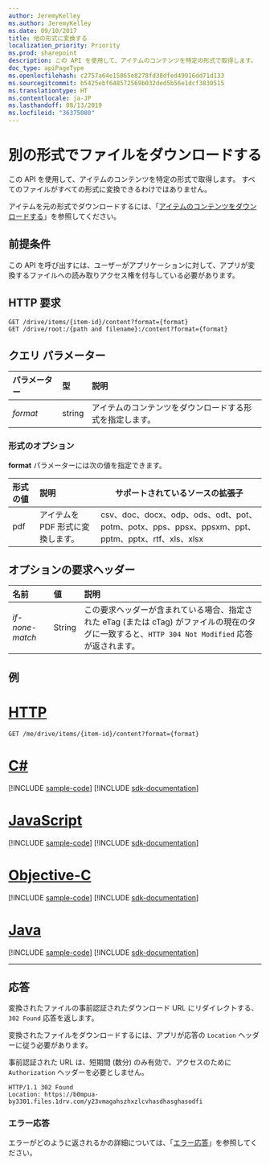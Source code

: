 ```yaml
---
author: JeremyKelley
ms.author: JeremyKelley
ms.date: 09/10/2017
title: 他の形式に変換する
localization_priority: Priority
ms.prod: sharepoint
description: この API を使用して、アイテムのコンテンツを特定の形式で取得します。
doc_type: apiPageType
ms.openlocfilehash: c2757a64e15865e8278fd38dfed49916dd71d133
ms.sourcegitcommit: b5425ebf648572569b032ded5b56e1dcf3830515
ms.translationtype: HT
ms.contentlocale: ja-JP
ms.lasthandoff: 08/13/2019
ms.locfileid: "36375080"
---
```

# <a name="download-a-file-in-another-format"></a>別の形式でファイルをダウンロードする

この API を使用して、アイテムのコンテンツを特定の形式で取得します。
すべてのファイルがすべての形式に変換できるわけではありません。

アイテムを元の形式でダウンロードするには、「[アイテムのコンテンツをダウンロードする](driveitem-get-content.md)」を参照してください。

## <a name="prerequisites"></a>前提条件

この API を呼び出すには、ユーザーがアプリケーションに対して、アプリが変換するファイルへの読み取りアクセス権を付与している必要があります。

## <a name="http-request"></a>HTTP 要求

<!-- { "blockType": "ignored" } -->

```http
GET /drive/items/{item-id}/content?format={format}
GET /drive/root:/{path and filename}:/content?format={format}
```

## <a name="query-parameters"></a>クエリ パラメーター

| パラメーター      | 型  | 説明                                                    |
|:----------|:-------|:---------------------------------------------------------------|
| _format_  | string | アイテムのコンテンツをダウンロードする形式を指定します。 |


### <a name="format-options"></a>形式のオプション

**format** パラメーターには次の値を指定できます。

| 形式の値 | 説明                        | サポートされているソースの拡張子
|:-------------|:-----------------------------------|----------------------------
| pdf          | アイテムを PDF 形式に変換します。 | csv、doc、docx、odp、ods、odt、pot、potm、potx、pps、ppsx、ppsxm、ppt、pptm、pptx、rtf、xls、xlsx

## <a name="optional-request-headers"></a>オプションの要求ヘッダー

| 名前            | 値   | 説明                                                                                                                                              |
|:----------------|:--------|:---------------------------------------------------------------------------------------------------------------------------------------------------------|
| _if-none-match_ | String  | この要求ヘッダーが含まれている場合、指定された eTag (または cTag) がファイルの現在のタグに一致すると、`HTTP 304 Not Modified` 応答が返されます。 |

## <a name="example"></a>例


# <a name="httptabhttp"></a>[HTTP](#tab/http)
<!-- { "blockType": "request", "name": "convert-item-content", "scopes": "files.read" } -->

```http
GET /me/drive/items/{item-id}/content?format={format}
```
# <a name="ctabcsharp"></a>[C#](#tab/csharp)
[!INCLUDE [sample-code](../includes/snippets/csharp/convert-item-content-csharp-snippets.md)]
[!INCLUDE [sdk-documentation](../includes/snippets/snippets-sdk-documentation-link.md)]

# <a name="javascripttabjavascript"></a>[JavaScript](#tab/javascript)
[!INCLUDE [sample-code](../includes/snippets/javascript/convert-item-content-javascript-snippets.md)]
[!INCLUDE [sdk-documentation](../includes/snippets/snippets-sdk-documentation-link.md)]

# <a name="objective-ctabobjc"></a>[Objective-C](#tab/objc)
[!INCLUDE [sample-code](../includes/snippets/objc/convert-item-content-objc-snippets.md)]
[!INCLUDE [sdk-documentation](../includes/snippets/snippets-sdk-documentation-link.md)]

# <a name="javatabjava"></a>[Java](#tab/java)
[!INCLUDE [sample-code](../includes/snippets/java/convert-item-content-java-snippets.md)]
[!INCLUDE [sdk-documentation](../includes/snippets/snippets-sdk-documentation-link.md)]

---


## <a name="response"></a>応答

変換されたファイルの事前認証されたダウンロード URL にリダイレクトする、`302 Found` 応答を返します。

変換されたファイルをダウンロードするには、アプリが応答の `Location` ヘッダーに従う必要があります。

事前認証された URL は、短期間 (数分) のみ有効で、アクセスのために `Authorization` ヘッダーを必要としません。

<!-- { "blockType": "response", "@odata.type": "stream" } -->

```http
HTTP/1.1 302 Found
Location: https://b0mpua-by3301.files.1drv.com/y23vmagahszhxzlcvhasdhasghasodfi
```

### <a name="error-responses"></a>エラー応答

エラーがどのように返されるかの詳細については、「[エラー応答][error-response]」を参照してください。

[error-response]: /graph/errors
[file-facet]: ../resources/file.md

<!-- {
  "type": "#page.annotation",
  "description": "Convert the contents of an item in OneDrive to a different format.",
  "keywords": "convert,pdf,convert to pdf",
  "section": "documentation",
  "tocPath": "Items/Download formats",
  "suppressions": [
  ]
} -->
